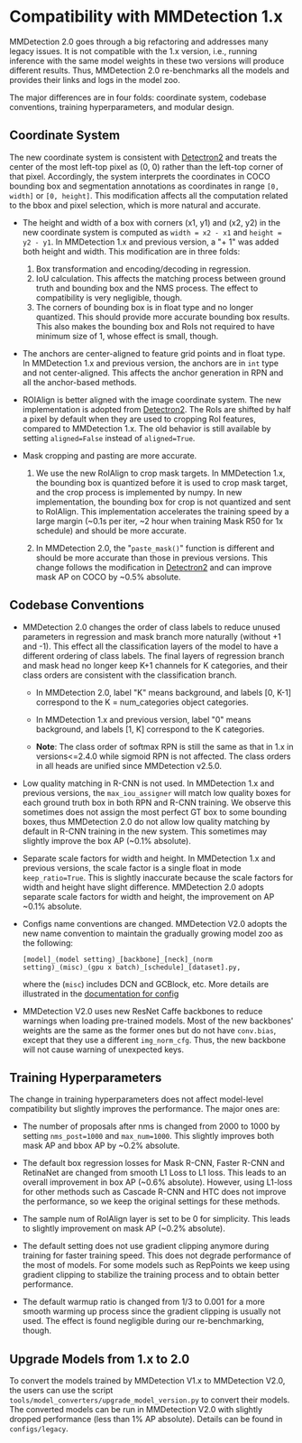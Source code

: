 # Compatibility with MMDetection 1.x

MMDetection 2.0 goes through a big refactoring and addresses many legacy issues. It is not compatible with the 1.x
version, i.e., running inference with the same model weights in these two versions will produce different results. Thus,
MMDetection 2.0 re-benchmarks all the models and provides their links and logs in the model zoo.

The major differences are in four folds: coordinate system, codebase conventions, training hyperparameters, and modular
design.

## Coordinate System

The new coordinate system is consistent with [Detectron2](https://github.com/facebookresearch/detectron2/) and treats
the center of the most left-top pixel as (0, 0) rather than the left-top corner of that pixel. Accordingly, the system
interprets the coordinates in COCO bounding box and segmentation annotations as coordinates in range `[0, width]`
or `[0, height]`. This modification affects all the computation related to the bbox and pixel selection, which is more
natural and accurate.

- The height and width of a box with corners (x1, y1) and (x2, y2) in the new coordinate system is computed
  as `width = x2 - x1` and `height = y2 - y1`. In MMDetection 1.x and previous version, a "+ 1" was added both height
  and width. This modification are in three folds:

    1. Box transformation and encoding/decoding in regression.
    2. IoU calculation. This affects the matching process between ground truth and bounding box and the NMS process. The
       effect to compatibility is very negligible, though.
    3. The corners of bounding box is in float type and no longer quantized. This should provide more accurate bounding
       box results. This also makes the bounding box and RoIs not required to have minimum size of 1, whose effect is
       small, though.

- The anchors are center-aligned to feature grid points and in float type. In MMDetection 1.x and previous version, the
  anchors are in `int` type and not center-aligned. This affects the anchor generation in RPN and all the anchor-based
  methods.

- ROIAlign is better aligned with the image coordinate system. The new implementation is adopted
  from [Detectron2](https://github.com/facebookresearch/detectron2/tree/master/detectron2/layers/csrc/ROIAlign). The
  RoIs are shifted by half a pixel by default when they are used to cropping RoI features, compared to MMDetection 1.x.
  The old behavior is still available by setting `aligned=False` instead of `aligned=True`.

- Mask cropping and pasting are more accurate.

    1. We use the new RoIAlign to crop mask targets. In MMDetection 1.x, the bounding box is quantized before it is used
       to crop mask target, and the crop process is implemented by numpy. In new implementation, the bounding box for
       crop is not quantized and sent to RoIAlign. This implementation accelerates the training speed by a large
       margin (~0.1s per iter, ~2 hour when training Mask R50 for 1x schedule) and should be more accurate.

    2. In MMDetection 2.0, the "`paste_mask()`" function is different and should be more accurate than those in previous
       versions. This change follows the modification
       in [Detectron2](https://github.com/facebookresearch/detectron2/blob/master/detectron2/structures/masks.py) and
       can improve mask AP on COCO by ~0.5% absolute.

## Codebase Conventions

- MMDetection 2.0 changes the order of class labels to reduce unused parameters in regression and mask branch more
  naturally (without +1 and -1). This effect all the classification layers of the model to have a different ordering of
  class labels. The final layers of regression branch and mask head no longer keep K+1 channels for K categories, and
  their class orders are consistent with the classification branch.

    - In MMDetection 2.0, label "K" means background, and labels [0, K-1] correspond to the K = num_categories object
      categories.

    - In MMDetection 1.x and previous version, label "0" means background, and labels [1, K] correspond to the K
      categories.

    - **Note**: The class order of softmax RPN is still the same as that in 1.x in versions<=2.4.0 while sigmoid RPN is
      not affected. The class orders in all heads are unified since MMDetection v2.5.0.

- Low quality matching in R-CNN is not used. In MMDetection 1.x and previous versions, the `max_iou_assigner` will match
  low quality boxes for each ground truth box in both RPN and R-CNN training. We observe this sometimes does not assign
  the most perfect GT box to some bounding boxes, thus MMDetection 2.0 do not allow low quality matching by default in
  R-CNN training in the new system. This sometimes may slightly improve the box AP (~0.1% absolute).

- Separate scale factors for width and height. In MMDetection 1.x and previous versions, the scale factor is a single
  float in mode `keep_ratio=True`. This is slightly inaccurate because the scale factors for width and height have
  slight difference. MMDetection 2.0 adopts separate scale factors for width and height, the improvement on AP ~0.1%
  absolute.

- Configs name conventions are changed. MMDetection V2.0 adopts the new name convention to maintain the gradually
  growing model zoo as the following:

  ```shell
  [model]_(model setting)_[backbone]_[neck]_(norm setting)_(misc)_(gpu x batch)_[schedule]_[dataset].py,
  ```

  where the (`misc`) includes DCN and GCBlock, etc. More details are illustrated in
  the [documentation for config](config.md)

- MMDetection V2.0 uses new ResNet Caffe backbones to reduce warnings when loading pre-trained models. Most of the new
  backbones' weights are the same as the former ones but do not have `conv.bias`, except that they use a
  different `img_norm_cfg`. Thus, the new backbone will not cause warning of unexpected keys.

## Training Hyperparameters

The change in training hyperparameters does not affect model-level compatibility but slightly improves the performance.
The major ones are:

- The number of proposals after nms is changed from 2000 to 1000 by setting `nms_post=1000` and `max_num=1000`. This
  slightly improves both mask AP and bbox AP by ~0.2% absolute.

- The default box regression losses for Mask R-CNN, Faster R-CNN and RetinaNet are changed from smooth L1 Loss to L1
  loss. This leads to an overall improvement in box AP (~0.6% absolute). However, using L1-loss for other methods such
  as Cascade R-CNN and HTC does not improve the performance, so we keep the original settings for these methods.

- The sample num of RoIAlign layer is set to be 0 for simplicity. This leads to slightly improvement on mask AP (~0.2%
  absolute).

- The default setting does not use gradient clipping anymore during training for faster training speed. This does not
  degrade performance of the most of models. For some models such as RepPoints we keep using gradient clipping to
  stabilize the training process and to obtain better performance.

- The default warmup ratio is changed from 1/3 to 0.001 for a more smooth warming up process since the gradient clipping
  is usually not used. The effect is found negligible during our re-benchmarking, though.

## Upgrade Models from 1.x to 2.0

To convert the models trained by MMDetection V1.x to MMDetection V2.0, the users can use the
script `tools/model_converters/upgrade_model_version.py` to convert their models. The converted models can be run in
MMDetection V2.0 with slightly dropped performance (less than 1% AP absolute). Details can be found in `configs/legacy`.
